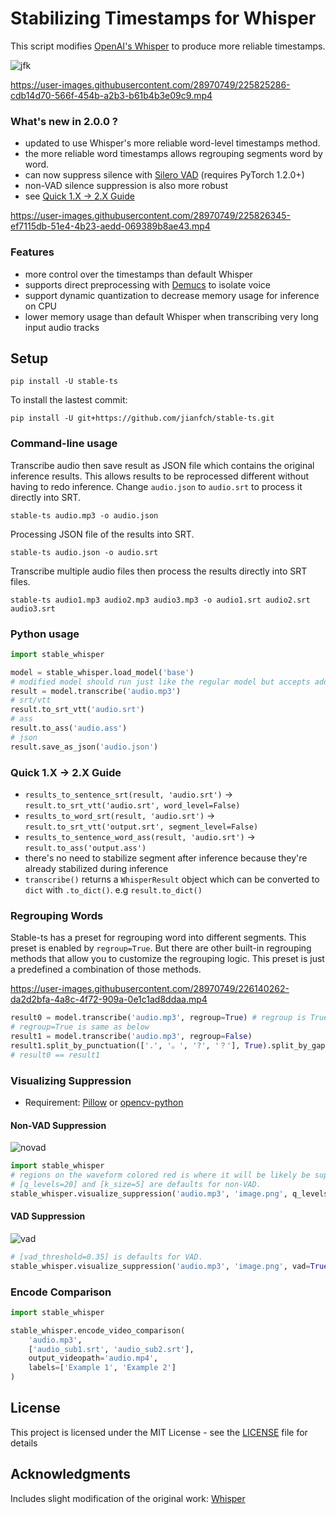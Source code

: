 # Stabilizing Timestamps for Whisper

This script modifies [OpenAI's Whisper](https://github.com/openai/whisper) to produce more reliable timestamps.

![jfk](https://user-images.githubusercontent.com/28970749/225825244-f3df9607-91ab-4011-a333-7e3ae94da08f.PNG)

https://user-images.githubusercontent.com/28970749/225825286-cdb14d70-566f-454b-a2b3-b61b4b3e09c9.mp4

### What's new in 2.0.0 ?
- updated to use Whisper's more reliable word-level timestamps method. 
- the more reliable word timestamps allows regrouping segments word by word.
- can now suppress silence with [Silero VAD](https://github.com/snakers4/silero-vad) (requires PyTorch 1.2.0+)
- non-VAD silence suppression is also more robust 
- see [Quick 1.X → 2.X Guide](#quick-1x--2x-guide)

https://user-images.githubusercontent.com/28970749/225826345-ef7115db-51e4-4b23-aedd-069389b8ae43.mp4

### Features
- more control over the timestamps than default Whisper
- supports direct preprocessing with [Demucs](https://github.com/facebookresearch/demucs) to isolate voice
- support dynamic quantization to decrease memory usage for inference on CPU
- lower memory usage than default Whisper when transcribing very long input audio tracks

## Setup
```
pip install -U stable-ts
```

To install the lastest commit:
```
pip install -U git+https://github.com/jianfch/stable-ts.git
```

### Command-line usage
Transcribe audio then save result as JSON file which contains the original inference results. 
This allows results to be reprocessed different without having to redo inference.
Change `audio.json` to `audio.srt` to process it directly into SRT.
```commandline
stable-ts audio.mp3 -o audio.json
```
Processing JSON file of the results into SRT.
```commandline
stable-ts audio.json -o audio.srt
```
Transcribe multiple audio files then process the results directly into SRT files.
```commandline
stable-ts audio1.mp3 audio2.mp3 audio3.mp3 -o audio1.srt audio2.srt audio3.srt
```

### Python usage
```python
import stable_whisper

model = stable_whisper.load_model('base')
# modified model should run just like the regular model but accepts additional parameters
result = model.transcribe('audio.mp3')
# srt/vtt
result.to_srt_vtt('audio.srt')
# ass
result.to_ass('audio.ass')
# json
result.save_as_json('audio.json')
```

### Quick 1.X → 2.X Guide
- `results_to_sentence_srt(result, 'audio.srt')` → `result.to_srt_vtt('audio.srt', word_level=False)` 
- `results_to_word_srt(result, 'audio.srt')` → `result.to_srt_vtt('output.srt', segment_level=False)`
- `results_to_sentence_word_ass(result, 'audio.srt')` → `result.to_ass('output.ass')`
- there's no need to stabilize segment after inference because they're already stabilized during inference
- `transcribe()` returns a `WhisperResult` object which can be converted to `dict` with `.to_dict()`. e.g `result.to_dict()`

### Regrouping Words
Stable-ts has a preset for regrouping word into different segments. This preset is enabled by `regroup=True`.
But there are other built-in regrouping methods that allow you to customize the regrouping logic. 
This preset is just a predefined a combination of those methods.

https://user-images.githubusercontent.com/28970749/226140262-da2d2bfa-4a8c-4f72-909a-0e1c1ad8ddaa.mp4

```python
result0 = model.transcribe('audio.mp3', regroup=True) # regroup is True by default
# regroup=True is same as below
result1 = model.transcribe('audio.mp3', regroup=False)
result1.split_by_punctuation(['.', '。', '?', '？'], True).split_by_gap(.5).merge_by_gap(.15).unlock_all_segments()
# result0 == result1
```

### Visualizing Suppression
- Requirement: [Pillow](https://github.com/python-pillow/Pillow) or [opencv-python](https://github.com/opencv/opencv-python)
#### Non-VAD Suppression

![novad](https://user-images.githubusercontent.com/28970749/225825408-aca63dbf-9571-40be-b399-1259d98f93be.png)

```python
import stable_whisper
# regions on the waveform colored red is where it will be likely be suppressed and marked to as silent
# [q_levels=20] and [k_size=5] are defaults for non-VAD.
stable_whisper.visualize_suppression('audio.mp3', 'image.png', q_levels=20, k_size = 5) 
```
#### VAD Suppression

![vad](https://user-images.githubusercontent.com/28970749/225825446-980924a5-7485-41e1-b0d9-c9b069d605f2.png)

```python
# [vad_threshold=0.35] is defaults for VAD.
stable_whisper.visualize_suppression('audio.mp3', 'image.png', vad=True, vad_threshold=0.35)
```

### Encode Comparison 
```python
import stable_whisper

stable_whisper.encode_video_comparison(
    'audio.mp3', 
    ['audio_sub1.srt', 'audio_sub2.srt'], 
    output_videopath='audio.mp4', 
    labels=['Example 1', 'Example 2']
)
```



## License
This project is licensed under the MIT License - see the [LICENSE](LICENSE) file for details

## Acknowledgments
Includes slight modification of the original work: [Whisper](https://github.com/openai/whisper)
